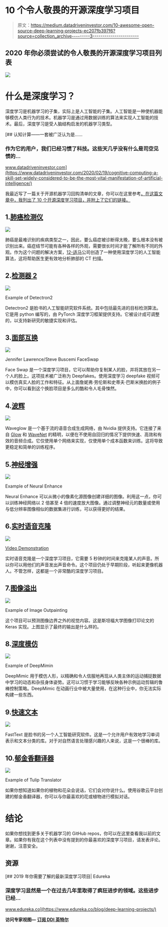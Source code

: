 # 10 个令人敬畏的开源深度学习项目

> 原文：<https://medium.datadriveninvestor.com/10-awesome-open-source-deep-learning-projects-ec207fb397f6?source=collection_archive---------3----------------------->

## 2020 年你必须尝试的令人敬畏的开源深度学习项目列表

![](img/0ecc2a992e4e38e0e99675a83b247b43.png)

# 什么是深度学习？

深度学习是机器学习的子集，实际上是人工智能的子集。人工智能是一种使机器能够模仿人类行为的技术。机器学习是通过用数据训练的算法来实现人工智能的技术。最后，深度学习是受人脑结构启发的机器学习类型。

[](https://www.datadriveninvestor.com/2020/02/19/cognitive-computing-a-skill-set-widely-considered-to-be-the-most-vital-manifestation-of-artificial-intelligence/) [## 认知计算——一套被广泛认为是……

### 作为它的用户，我们已经习惯了科技。这些天几乎没有什么是司空见惯的…

www.datadriveninvestor.com](https://www.datadriveninvestor.com/2020/02/19/cognitive-computing-a-skill-set-widely-considered-to-be-the-most-vital-manifestation-of-artificial-intelligence/) 

我最近写了一篇关于开源机器学习回购清单的文章，你可以在这里参考[。在这篇文章中，我列出了 10 个开源深度学习项目，并附上了它们的链接。](https://towardsdatascience.com/list-of-awesome-open-source-machine-learning-repos-537fdc08ad4d)

## 1.[肺癌检测仪](https://github.com/ddhaval04/Lung-Cancer-Detection)

![](img/2c626c6d4c4ef18493fa01ca079fda7c.png)

肺癌是最难识别的疾病类型之一，因此，要么癌症被诊断得太晚，要么根本没有被识别出来。癌症结节可能有各种各样的外观，需要很长时间才能了解所有不同的外观。作为这个问题的解决方案，[12-适马](http://www.12sigma.cn/)公司创造了一种使用深度学习的人工智能算法，这将帮助医生更有效地分析肺部的 CT 扫描。

## 2.[检测器 2](https://github.com/facebookresearch/detectron2)

![](img/2a673c3fb2616535bb653104873d1989.png)

Example of Detectron2

Detectron2 是脸书的人工智能研究软件系统。其中包括最先进的目标检测算法。它是用 python 编写的，由 PyTorch 深度学习框架提供支持。它被设计成可调整的，以支持新研究的敏捷实现和评估。

## 3.[面部互换](https://github.com/deepfakes/faceswap#deepfakesfaceswap)

![](img/20d5a3343369d5176aff742989589130.png)

Jennifer Lawrence/Steve Buscemi FaceSwap

Face Swap 是一个深度学习项目，它可以帮助你复制某人的脸，并将其放在另一个人的脸上。这项技术被广泛称为 Deepfakes。使用深度学习 deepfake 视频可以模仿真实人脸的工作和特征。从上面詹妮弗·劳伦斯和史蒂夫·巴斯米换脸的例子中，你可以看到这个换脸项目是多么的酷和令人毛骨悚然。

## 4.[波辉](https://github.com/NVIDIA/waveglow)

![](img/d8062ba93d78104e3d4ddd24644259a2.png)

Waveglow 是一个基于流的语音合成生成网络，由 Nvidia 提供支持。它连接了来自 [Glow](https://blog.openai.com/glow/) 和 [WaveNet](https://deepmind.com/blog/wavenet-generative-model-raw-audio/) 的精明，以便在不使用自回归的情况下提供快速、高效和有效的音频合成。它仅使用单个网络来实现，仅使用单个成本函数来训练。这将导致更稳定和简单的训练程序。

## 5.[神经增强](https://github.com/alexjc/neural-enhance)

![](img/765f5474eba9e7f1d9006ccfb8c28271.png)

Example of Neural Enhance

Neural Enhance 可以从微小的像素化源图像创建详细的图像。利用这一点，你可以训练神经网络以 2 倍甚至 4 倍的速度放大图像。通过调整神经元的数量或使用与低分辨率图像相似的数据集进行训练，可以获得更好的结果。

## 6.[实时语音克隆](https://github.com/CorentinJ/Real-Time-Voice-Cloning)

![](img/d839c9a2e556dd818b68f080e880e7fd.png)

[Video Demonstration](https://www.youtube.com/watch?v=-O_hYhToKoA)

实时语音克隆是一个深度学习项目，它需要 5 秒钟的时间来克隆某人的声音。所以你可以用他们的声音发出声音命令。这个项目仍处于早期阶段，听起来更像机器人。不管怎样，这都是一个非常酷的深度学习项目。

## 7.[图像溢出](https://www.youtube.com/redirect?q=https%3A%2F%2Fgithub.com%2Fbendangnuksung%2FImage-OutPainting&event=video_description&v=09hTTPYV3Jg&redir_token=jDhr6iAXzrLtteaV2JE4Nnb0dJx8MTU5MzEwNTMwN0AxNTkzMDE4OTA3)

![](img/9847a71d5041616d6f03fbbd0955ad69.png)

Example of Image Outpainting

这个项目可以预测图像边界之外的视觉内容。这是斯坦福大学图像打印论文的 Keras 实现。上图显示了最终的输出是什么样的。

## 8.[深度模仿](https://github.com/xbpeng/DeepMimic)

![](img/7051e30be1e59e420c7819c6c10554d2.png)

Example of DeepMimin

DeepMimic 用于模仿人形，以精确和令人信服地再现从人类主体的运动捕捉数据中学习的动态和杂技身体姿势。这可以习惯于学习能够反映各种示例运动剪辑的鲁棒控制策略。DeepMimic 在动画行业中被大量使用，在这种行业中，你无法实际构建一些东西。

## 9.[快速文本](https://github.com/facebookresearch/fastText)

![](img/3987211dd7207e4daf2112d88dfab8f1.png)

FastText 是脸书的另一个人工智能研究软件。这是一个允许用户有效地学习单词表示和文本分类的库。对于对自然语言处理感兴趣的人来说，这是一个很棒的库。

## 10.[郁金香翻译器](https://github.com/GoogleCloudPlatform/tulip)

![](img/b1f9a5bf935d6862ddff20569e336b07.png)

Example of Tulip Translator

如果你想知道如果你的植物和花朵会说话，它们会对你说什么。使用谷歌云平台创建的郁金香翻译器，你可以与你最喜欢的花或植物进行模拟对话。

# 结论

如果你想找到更多关于机器学习的 GitHub repos，你可以在这里查看我以前的文章。如果你有我在这个列表中没有提到的你最喜欢的深度学习项目，请发表评论。谢谢，注意安全。

## 资源

[](https://www.edureka.co/blog/deep-learning-projects/) [## 2019 年你需要了解的最新深度学习项目| Edureka

### 深度学习显然是一个在过去几年里取得了疯狂进步的领域。这些进步已经…

www.edureka.co](https://www.edureka.co/blog/deep-learning-projects/) 

**访问专家视图—** [**订阅 DDI 英特尔**](https://datadriveninvestor.com/ddi-intel)